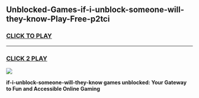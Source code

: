 
## Unblocked-Games-if-i-unblock-someone-will-they-know-Play-Free-p2tci
<h3>
<a href="https://premium76.site?title=if-i-unblock-someone-will-they-know&ref=23A">CLICK TO PLAY</a></h3>
<hr>

<h3>
<a href="https://premium76.site?title=if-i-unblock-someone-will-they-know&ref=23A">CLICK 2 PLAY</a>
  
</h3>

<a href="https://premium76.site?title=if-i-unblock-someone-will-they-know&ref=23A"><img src="https://clearcache.store/games.png"></a>


**if-i-unblock-someone-will-they-know games unblocked: Your Gateway to Fun and Accessible Online Gaming**

